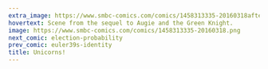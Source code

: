 ```yaml
---
extra_image: https://www.smbc-comics.com/comics/1458313335-20160318after.png
hovertext: Scene from the sequel to Augie and the Green Knight.
image: https://www.smbc-comics.com/comics/1458313335-20160318.png
next_comic: election-probability
prev_comic: euler39s-identity
title: Unicorns!
---
```


